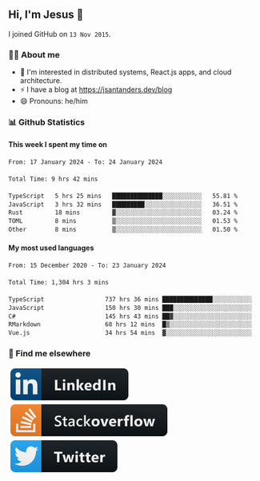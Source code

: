 ## Hi, I'm Jesus 👋

I joined GitHub on `13 Nov 2015`.

<!-- Talking about you -->

### 👨‍💻 About me

- 👦 I'm interested in distributed systems, React.js apps, and cloud architecture.
- ⚡️ I have a blog at <https://jsantanders.dev/blog>
- 😄 Pronouns: he/him

### 📊 Github Statistics

#### This week I spent my time on

<!--START_SECTION:weekly-->

```txt
From: 17 January 2024 - To: 24 January 2024

Total Time: 9 hrs 42 mins

TypeScript   5 hrs 25 mins   ██████████████░░░░░░░░░░░   55.81 %
JavaScript   3 hrs 32 mins   █████████░░░░░░░░░░░░░░░░   36.51 %
Rust         18 mins         ▓░░░░░░░░░░░░░░░░░░░░░░░░   03.24 %
TOML         8 mins          ▒░░░░░░░░░░░░░░░░░░░░░░░░   01.53 %
Other        8 mins          ▒░░░░░░░░░░░░░░░░░░░░░░░░   01.50 %
```

<!--END_SECTION:weekly-->

#### My most used languages

<!--START_SECTION:alltime-->

```txt
From: 15 December 2020 - To: 23 January 2024

Total Time: 1,304 hrs 3 mins

TypeScript                 737 hrs 36 mins ██████████████░░░░░░░░░░░   56.56 %
JavaScript                 150 hrs 30 mins ███░░░░░░░░░░░░░░░░░░░░░░   11.54 %
C#                         145 hrs 43 mins ██▓░░░░░░░░░░░░░░░░░░░░░░   11.17 %
RMarkdown                  68 hrs 12 mins  █▒░░░░░░░░░░░░░░░░░░░░░░░   05.23 %
Vue.js                     34 hrs 54 mins  ▓░░░░░░░░░░░░░░░░░░░░░░░░   02.68 %
```

<!--END_SECTION:alltime-->

### 📢 Find me elsewhere

<p>
  <a target="_blank" href="https://linkedin.com/in/jsantanders">
    <img src="https://github.com/jsantanders/jsantanders/blob/master/img/linkedin.svg" alt="LinkedIn" style="vertical-align:top; margin:4px">
  </a>
  
  <a target="_blank" href="https://stackoverflow.com/users/7318331/jesus-santander">
    <img src="https://github.com/jsantanders/jsantanders/blob/master/img/stackoverflow.svg" alt="StackOverflow" style="vertical-align:top; margin:4px">
  </a>
  
  <a target="_blank" href="http://twitter.com/jsantanders">
    <img src="https://github.com/jsantanders/jsantanders/blob/master/img/twitter.svg" alt="Twitter" style="vertical-align:top; margin:4px">
  </a>
</p>
